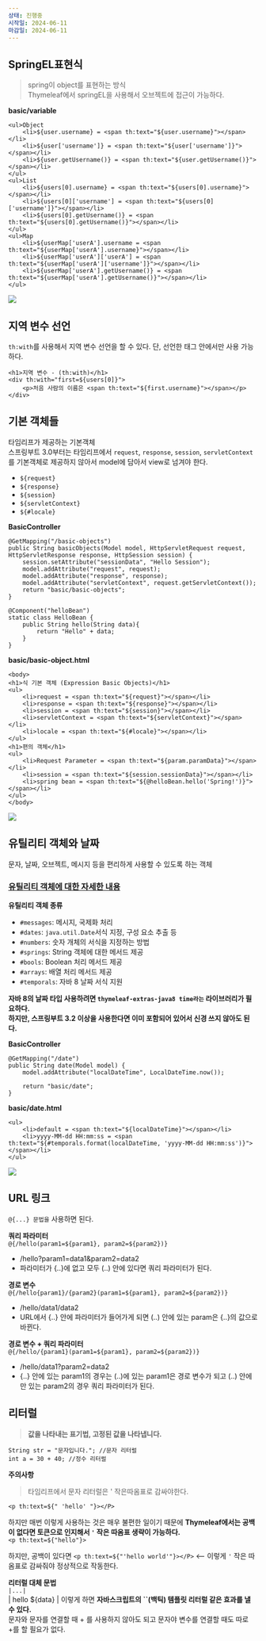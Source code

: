 ```yaml
---
상태: 진행중
시작일: 2024-06-11
마감일: 2024-06-11
---
```

## SpringEL표현식

> spring이 object를 표현하는 방식  
> Thymeleaf에서 springEL을 사용해서 오브젝트에 접근이 가능하다.

**basic/variable**

```
<ul>Object  
    <li>${user.username} = <span th:text="${user.username}"></span></li>  
    <li>${user['username']} = <span th:text="${user['username']}"></span></li>  
    <li>${user.getUsername()} = <span th:text="${user.getUsername()}"></span></li>  
</ul>  
<ul>List  
    <li>${users[0].username} = <span th:text="${users[0].username}"></span></li>  
    <li>${users[0]['username'] = <span th:text="${users[0]['username']}"></span></li> 
    <li>${users[0].getUsername()} = <span th:text="${users[0].getUsername()}"></span></li>  
</ul>  
<ul>Map  
    <li>${userMap['userA'].username = <span th:text="${userMap['userA'].username}"></span></li>  
    <li>${userMap['userA']['userA'] = <span th:text="${userMap['userA']['username']}"></span></li>  
    <li>${userMap['userA'].getUsername()} = <span th:text="${userMap['userA'].getUsername()}"></span></li>  
</ul>
```

![](https://i.imgur.com/5BsZoog.png)

## 지역 변수 선언

`th:with`를 사용해서 지역 변수 선언을 할 수 있다. 단, 선언한 태그 안에서만 사용 가능하다.

```
<h1>지역 변수 - (th:with)</h1>  
<div th:with="first=${users[0]}">  
    <p>처음 사람의 이름은 <span th:text="${first.username}"></span></p>  
</div>
```

## 기본 객체들

타임리프가 제공하는 기본객체  
스프링부트 3.0부터는 타임리프에서 `request`, `response`, `session`, `servletContext`를 기본객체로 제공하지 않아서 model에 담아서 view로 넘겨야 한다.

-   `${request}`
-   `${response}`
-   `${session}`
-   `${servletContext}`
-   `${#locale}`

**BasicController**

```
@GetMapping("/basic-objects")  
public String basicObjects(Model model, HttpServletRequest request, HttpServletResponse response, HttpSession session) {  
    session.setAttribute("sessionData", "Hello Session");  
    model.addAttribute("request", request);  
    model.addAttribute("response", response);  
    model.addAttribute("servletContext", request.getServletContext());  
    return "basic/basic-objects";  
}  

@Component("helloBean")  
static class HelloBean {  
    public String hello(String data){  
        return "Hello" + data;  
    }  
}
```

**basic/basic-object.html**

```
<body>  
<h1>식 기본 객체 (Expression Basic Objects)</h1>  
<ul>  
    <li>request = <span th:text="${request}"></span></li>  
    <li>response = <span th:text="${response}"></span></li>  
    <li>session = <span th:text="${session}"></span></li>  
    <li>servletContext = <span th:text="${servletContext}"></span></li>  
    <li>locale = <span th:text="${#locale}"></span></li>  
</ul>  
<h1>편의 객체</h1>  
<ul>  
    <li>Request Parameter = <span th:text="${param.paramData}"></span></li>  
    <li>session = <span th:text="${session.sessionData}"></span></li>  
    <li>spring bean = <span th:text="${@helloBean.hello('Spring!')}"></span></li>  
</ul>  
</body>
```

![](https://i.imgur.com/5TWTUOO.png)

## 유틸리티 객체와 날짜

문자, 날짜, 오브젝트, 메시지 등을 편리하게 사용할 수 있도록 하는 객체

### [유틸리티 객체에 대한 자세한 내용](https://www.thymeleaf.org/doc/tutorials/3.0/usingthymeleaf.html#expression-utility-objects)

**유틸리티 객체 종류**

-   `#messages`: 메시지, 국제화 처리
-   `#dates`: `java.util.Date`서식 지정, 구성 요소 추출 등
-   `#numbers`: 숫자 개체의 서식을 지정하는 방법
-   `#springs`: String 객체에 대한 메서드 제공
-   `#bools`: Boolean 처리 메서드 제공
-   `#arrays`: 배열 처리 메서드 제공
-   `#temporals`: 자바 8 날짜 서식 지원

**자바 8의 날짜 타입 사용하려면 `thymeleaf-extras-java8 time라는` 라이브러리가 필요하다.**  
**하지만, 스프링부트 3.2 이상을 사용한다면 이미 포함되어 있어서 신경 쓰지 않아도 된다.**  
  
**BasicController**

```
@GetMapping("/date")  
public String date(Model model) {  
    model.addAttribute("localDateTime", LocalDateTime.now());  

    return "basic/date";  
}
```

**basic/date.html**

```
<ul>  
    <li>default = <span th:text="${localDateTime}"></span></li>  
    <li>yyyy-MM-dd HH:mm:ss = <span th:text="${#temporals.format(localDateTime, 'yyyy-MM-dd HH:mm:ss')}"></span></li>  
</ul>
```

![](https://i.imgur.com/ExZWP0v.png)

## URL 링크

`@{...} 문법을` 사용하면 된다.

**쿼리 파라미터**  
`@{/hello(param1=${param1}, param2=${param2})}`

-   /hello?param1=data1&param2=data2
-   파라미터가 {..}에 없고 모두 (..) 안에 있다면 쿼리 파라미터가 된다.

**경로 변수**  
`@{/hello{param1}/{param2}(param1=${param1}, param2=${param2})}`

-   /hello/data1/data2
-   URL에서 {..} 안에 파라미터가 들어가게 되면 (..) 안에 있는 param은 {..}의 값으로 바뀐다.

**경로 변수 + 쿼리 파라미터**  
`@{/hello/{param1}(param1=${param1}, param2=${param2})}`

-   /hello/data1?param2=data2
-   {..} 안에 있는 param1의 경우는 (..)에 있는 param1은 경로 변수가 되고 (..) 안에만 있는 param2의 경우 쿼리 파라미터가 된다.

## 리터럴

> **값을 나타내는 표기법, 고정된 값을 나타냅니다.**

```
String str = "문자입니다."; //문자 리터럴
int a = 30 + 40; //정수 리터럴
```

**주의사항**

> 타임리프에서 문자 리터럴은 ' 작은따옴표로 감싸야한다.

`<p th:text=${" 'hello' "}></P>`

하지만 매번 이렇게 사용하는 것은 매우 불편한 일이기 때문에 **Thymeleaf에서는 공백이 없다면 토큰으로 인지해서 `'` 작은 따옴표 생략이 가능하다.**  
`<p th:text=${"hello"}>`

하지만, 공백이 있다면 `<p th:text=${"'hello world'"}></P>` <-- 이렇게 `'` 작은 따옴표로 감싸줘야 정상적으로 작동한다.

**리터럴 대체 문법**  
`|...|`  
| hello ${data} | 이렇게 하면 **자바스크립트의 \`\`(백틱) 템플릿 리터럴 같은 효과를 낼 수 있다.**  
문자와 문자를 연결할 때 + 를 사용하지 않아도 되고 문자야 변수를 연결할 때도 따로 +를 할 필요가 없다.